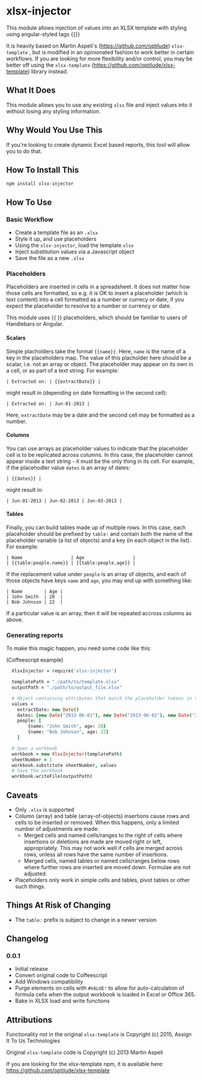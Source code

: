 # xlsx-injector

This module allows injection of values into an XLSX template with styling using angular-styled tags {{}}

It is heavily based on Martin Aspeli's (https://github.com/optilude) `xlsx-template` , but is modified in an 
opinionated fashion to work better in certain workflows. If you are looking for more flexibility and/or control, 
you may be better off using the `xlsx-template` (https://github.com/optilude/xlsx-template) library instead.

## What It Does

This module allows you to use any existing `xlsx` file and inject values into it without losing any 
styling information.

## Why Would You Use This

If you're looking to create dynamic Excel based reports, this tool will allow you to do that.

## How To Install This

`npm install xlsx-injector`

## How To Use

### Basic Workflow

* Create a template file as an `.xlsx`
* Style it up, and use placeholders
* Using the `xlsx-injector`, load the template `xlsx`
* Inject substitution values via a Javascript object
* Save the file as a new `.xlsx`

### Placeholders

Placeholders are inserted in cells in a spreadsheet. It does not matter how
those cells are formatted, so e.g. it is OK to insert a placeholder (which is
text content) into a cell formatted as a number or currecy or date, if you
expect the placeholder to resolve to a number or currency or date.

This module uses {{ }} placeholders, which should be familiar to users of Handlebars or Angular.

#### Scalars

Simple placholders take the format `{{name}}`. Here, `name` is the name of a
key in the placeholders map. The value of this placholder here should be a
scalar, i.e. not an array or object. The placeholder may appear on its own in a
cell, or as part of a text string. For example:

    | Extracted on: | {{extractDate}} |

might result in (depending on date formatting in the second cell):

    | Extracted on: | Jun-01-2013 |

Here, `extractDate` may be a date and the second cell may be formatted as a
number.

#### Columns

You can use arrays as placeholder values to indicate that the placeholder cell
is to be replicated across columns. In this case, the placeholder cannot appear
inside a text string - it must be the only thing in its cell. For example,
if the placehodler value `dates` is an array of dates:

    | {{dates}} |

might result in:

    | Jun-01-2013 | Jun-02-2013 | Jun-03-2013 |

#### Tables

Finally, you can build tables made up of multiple rows. In this case, each
placeholder should be prefixed by `table:` and contain both the name of the
placeholder variable (a list of objects) and a key (in each object in the list).
For example:

    | Name                  | Age                  |
    | {{table:people.name}} | {{table:people.age}} |

If the replacement value under `people` is an array of objects, and each of
those objects have keys `name` and `age`, you may end up with something like:

    | Name        | Age |
    | John Smith  | 20  |
    | Bob Johnson | 22  |

If a particular value is an array, then it will be repeated accross columns as
above.

### Generating reports

To make this magic happen, you need some code like this:

(Coffeescript example)
```coffeescript
  XlsxInjector = require('xlsx-injector')

  templatePath = "./path/to/template.xlsx"
  outputPath = "./path/to/output_file.xlsx"

  # Object containing attributes that match the placeholder tokens in the template
  values = 
    extractDate: new Date()
    dates: [new Date("2013-06-01"), new Date("2013-06-02"), new Date("2013-06-03")]
    people: [
        {name: "John Smith", age: 20}
        {name: "Bob Johnson", age: 22}
    ]

  # Open a workbook
  workbook = new XlsxInjector(templatePath)
  sheetNumber = 1
  workbook.substitute sheetNumber, values
  # Save the workbook
  workbook.writeFile(outputPath)

```


## Caveats

* Only `.xlsx` is supported
* Column (array) and table (array-of-objects) insertions cause rows and cells to
  be inserted or removed. When this happens, only a limited number of
  adjustments are made:
    * Merged cells and named cells/ranges to the right of cells where insertions
      or deletions are made are moved right or left, appropriately. This may
      not work well if cells are merged across rows, unless all rows have the
      same number of insertions.
    * Merged cells, named tables or named cells/ranges below rows where further
      rows are inserted are moved down.
  Formulae are not adjusted.
* Placeholders only work in simple cells and tables, pivot tables or
  other such things.

## Things At Risk of Changing

* The `table:` prefix is subject to change in a newer version

## Changelog

### 0.0.1

* Initial release
* Convert original code to Coffeescript
* Add Windows compatibility
* Purge elements on cells with `#VALUE!` to allow for auto-calculation of formula cells when the output workbook is loaded in Excel or Office 365.
* Bake in XLSX load and write functions

## Attributions

Functionality not in the original `xlsx-template` is Copyright (c) 2015, Assign It To Us Technologies

Original `xlsx-template` code is Copyright (c) 2013 Martin Aspeli

If you are looking for the xlsx-template npm, it is available here: https://github.com/optilude/xlsx-template